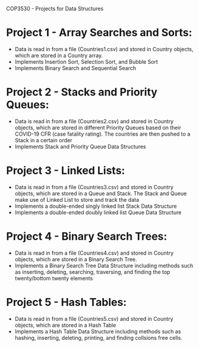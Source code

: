 COP3530 - Projects for Data Structures

# Project 1 -  Array Searches and Sorts:
  
  - Data is read in from a file (Countries1.csv) and stored in Country objects, which are stored in a Country array.
  - Implements Insertion Sort, Selection Sort, and Bubble Sort
  - Implements Binary Search and Sequential Search


 # Project 2 - Stacks and Priority Queues: 
 
  - Data is read in from a file (Countries2.csv) and stored in Country objects, which are stored in different Priority Queues based on their COVID-19 CFR (case fatality rating). The countries are then pushed to a Stack in a certain order
  - Implements Stack and Priority Queue Data Structures


 # Project 3 - Linked Lists: 

  - Data is read in from a file (Countries3.csv) and stored in Country objects, which are stored in a Queue and Stack. The Stack and Queue make use of Linked List to store and track the data
  - Implements a double-ended singly linked list Stack Data Structure
  - Implements a double-ended doubly linked list Queue Data Structure

 # Project 4 - Binary Search Trees: 

  -  Data is read in from a file (Countries4.csv) and stored in Country objects, which are stored in a Binary Search Tree.
  -  Implements a Binary Search Tree Data Structure including methods such as inserting, deleting, searching, traversing, and finding the top twenty/bottom twenty elements

 # Project 5 - Hash Tables: 

  -  Data is read in from a file (Countries5.csv) and stored in Country objects, which are stored in a Hash Table
  -  Implements a Hash Table Data Structure including methods such as hashing, inserting, deleting, printing, and finding collsions free cells.
